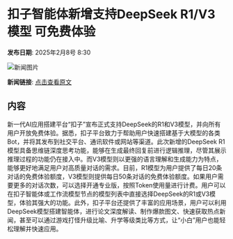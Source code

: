 # 扣子智能体新增支持DeepSeek R1/V3模型 可免费体验

**发布日期**: 2025年2月8号 8:30

![新闻图片](https://pic.chinaz.com/picmap/thumb/202502051439304860_0.jpg)

**新闻链接**: [点击查看原文](https://www.aibase.com/zh/news/15152)

## 内容

新一代AI应用搭建平台“扣子”宣布正式支持DeepSeek的R1和V3模型，并向所有用户开放免费体验。据悉，扣子平台致力于帮助用户快速搭建基于大模型的各类Bot，并将其发布到社交平台、通讯软件或网站等渠道。此次新增的DeepSeek R1模型具备思维链深度思考功能，能够在生成最终回复前进行逻辑推理，尽管其展示推理过程的功能仍在接入中。而V3模型则以更强的语言理解和生成能力为特点，能够更好地满足用户对高质量对话的需求。目前，R1模型为用户提供了每日20条对话的免费体验额度，V3模型则提供每日50条对话的免费体验额度。如果用户需要更多的对话次数，可以选择开通专业版，按照Token使用量进行计费。用户可以在扣子智能体或工作流模型节点的模型列表中直接选择DeepSeek的R1或V3模型，体验其强大的功能。此外，扣子平台还提供了丰富的应用场景，用户可以利用DeepSeek模型搭建智能体，进行论文深度解读、制作爆款图文、快速获取热点新闻，甚至可以通过游戏打怪升级比喻、升学等级类比等方式，让“小白”用户也能轻松理解并快速应用。
